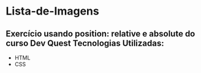 # Lista-de-Imagens
Exercício usando position: relative e absolute do curso Dev Quest
Tecnologias Utilizadas:
----------------------------------------------------------------------------------------------------------------------------------------------------------
- HTML
- CSS
